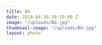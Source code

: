 ```yaml
---
title: BG
date: 2018-04-30 20:19:00 Z
image: "/uploads/BG.jpg"
thumbnail-image: "/uploads/BG.jpg"
layout: photo
---
```

